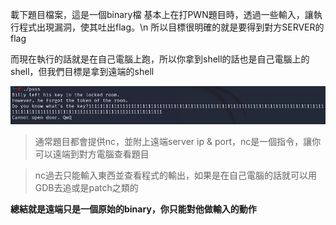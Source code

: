 載下題目檔案，這是一個binary檔
基本上在打PWN題目時，透過一些輸入，讓執行程式出現漏洞，使其吐出flag。\n
所以目標很明確的就是要得到對方SERVER的flag

而現在執行的話就是在自己電腦上跑，所以你拿到shell的話也是自己電腦上的shell，但我們目標是拿到遠端的shell

![pwn](https://github.com/Trinity-SYT-SECURITY/PWN/raw/main/pass/execpass.png)

>通常題目都會提供nc，並附上遠端server ip & port，nc是一個指令，讓你可以遠端到對方電腦查看題目

>nc過去只能輸入東西並查看程式的輸出，如果是在自己電腦的話就可以用GDB去追或是patch之類的

**總結就是遠端只是一個原始的binary，你只能對他做輸入的動作**
